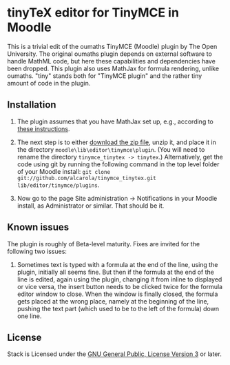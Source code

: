 # tinyTeX editor for TinyMCE in Moodle

This is a trivial edit of the oumaths TinyMCE (Moodle) plugin by The Open University. The original oumaths plugin depends on external software to handle MathML code, but here these capabilities and dependencies have been dropped. This plugin also uses MathJax for formula rendering, unlike oumaths. "tiny" stands both for "TinyMCE plugin" and the rather tiny amount of code in the plugin.


## Installation

1. The plugin assumes that you have MathJax set up, e.g., according to [these instructions](https://github.com/maths/moodle-qtype_stack/blob/master/doc/en/Developer/Mathjax.md).

2. The next step is to either [download the zip file](https://github.com/alcarola/tinymce_tinytex/zipball/master), unzip it, and place it in the directory `moodle\lib\editor\tinymce\plugin`. (You will need to rename the directory `tinymce_tinytex -> tinytex`.) Alternatively, get the code using git by running the following command in the top level folder of your Moodle install: `git clone git://github.com/alcarola/tinymce_tinytex.git lib/editor/tinymce/plugins`.

3. Now go to the page Site administration -> Notifications in your Moodle install, as Administrator or similar. That should be it.


## Known issues

The plugin is roughly of Beta-level maturity. Fixes are invited for the following two issues:

1. Sometimes text is typed with a formula at the end of the line, using the plugin, initially all seems fine. But then if the formula at the end of the line is edited, again using the plugin, changing it from inline to displayed or vice versa, the insert button needs to be clicked twice for the formula editor window to close. When the window is finally closed, the formula gets placed at the wrong place, namely at the beginning of the line, pushing the text part (which used to be to the left of the formula) down one line.


## License

Stack is Licensed under the [GNU General Public, License Version 3](https://github.com/alcarola/tinymce_tinytex/blob/master/COPYING.txt) or later.

